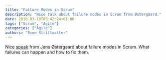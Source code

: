 ```yaml
---
title: "Failure Modes in Scrum"
description: "Nice talk about failure modes in Scrum from Østergaard."
date: 2010-03-18T09:42:24+01:00
tags: ["Scrum", "Agile"]
categories: ["Agile"]
authors: "Sven Strittmatter"
---
```


Nice  [speak][1]  from  Jens  Østergaard  about failure  modes  in  Scrum.  What
failures can happen and how to fix them.

[1]: http://agile.dzone.com/videos/failure-modes-scrum
